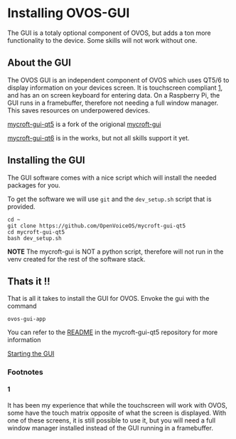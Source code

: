 # Installing OVOS-GUI
The GUI is a totaly optional component of OVOS, but adds a ton more functionality to the device.  Some skills will not work without one.

## About the GUI
The OVOS GUI is an independent component of OVOS which uses QT5/6 to display information on your devices screen.  It is touchscreen compliant [1](#Footnotes#1), and has an on screen keyboard for entering data.  On a Raspberry Pi, the GUI runs in a framebuffer, therefore not needing a full window manager.  This saves resources on underpowered devices.

[mycroft-gui-qt5](https://github.com/OpenVoiceOS/mycroft-gui-qt5) is a fork of the origional [mycroft-gui](https://github.com/MycroftAI/mycroft-gui)

[mycroft-gui-qt6](https://github.com/OpenVoiceOS/mycroft-gui-qt6) is in the works, but not all skills support it yet.

## Installing the GUI

The GUI software comes with a nice script which will install the needed packages for you.

To get the software we will use `git` and the `dev_setup.sh` script that is provided.

```
cd ~
git clone https://github.com/OpenVoiceOS/mycroft-gui-qt5
cd mycroft-gui-qt5
bash dev_setup.sh
```

**NOTE** The mycroft-gui is NOT a python script, therefore will not run in the venv created for the rest of the software stack.

## Thats it !!
That is all it takes to install the GUI for OVOS.  Envoke the gui with the command

`ovos-gui-app`

You can refer to the [README](https://github.com/OpenVoiceOS/mycroft-gui-qt5/blob/dev/README.md) in the mycroft-gui-qt5 repository for more information

[Starting the GUI](starting_modules.md#gui)

### Footnotes

#### 1
It has been my experience that while the touchscreen will work with OVOS, some have the touch matrix opposite of what the screen is displayed.  With one of these screens, it is still possible to use it, but you will need a full window manager installed instead of the GUI running in a framebuffer.
